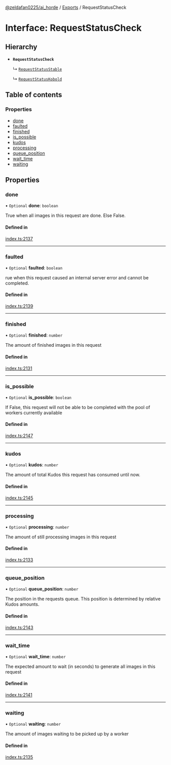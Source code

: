 [@zeldafan0225/ai_horde](../README.md) / [Exports](../modules.md) / RequestStatusCheck

# Interface: RequestStatusCheck

## Hierarchy

- **`RequestStatusCheck`**

  ↳ [`RequestStatusStable`](RequestStatusStable.md)

  ↳ [`RequestStatusKobold`](RequestStatusKobold.md)

## Table of contents

### Properties

- [done](RequestStatusCheck.md#done)
- [faulted](RequestStatusCheck.md#faulted)
- [finished](RequestStatusCheck.md#finished)
- [is\_possible](RequestStatusCheck.md#is_possible)
- [kudos](RequestStatusCheck.md#kudos)
- [processing](RequestStatusCheck.md#processing)
- [queue\_position](RequestStatusCheck.md#queue_position)
- [wait\_time](RequestStatusCheck.md#wait_time)
- [waiting](RequestStatusCheck.md#waiting)

## Properties

### done

• `Optional` **done**: `boolean`

True when all images in this request are done. Else False.

#### Defined in

[index.ts:2137](https://github.com/ZeldaFan0225/ai_horde/blob/f6fd59f/index.ts#L2137)

___

### faulted

• `Optional` **faulted**: `boolean`

rue when this request caused an internal server error and cannot be completed.

#### Defined in

[index.ts:2139](https://github.com/ZeldaFan0225/ai_horde/blob/f6fd59f/index.ts#L2139)

___

### finished

• `Optional` **finished**: `number`

The amount of finished images in this request

#### Defined in

[index.ts:2131](https://github.com/ZeldaFan0225/ai_horde/blob/f6fd59f/index.ts#L2131)

___

### is\_possible

• `Optional` **is\_possible**: `boolean`

If False, this request will not be able to be completed with the pool of workers currently available

#### Defined in

[index.ts:2147](https://github.com/ZeldaFan0225/ai_horde/blob/f6fd59f/index.ts#L2147)

___

### kudos

• `Optional` **kudos**: `number`

The amount of total Kudos this request has consumed until now.

#### Defined in

[index.ts:2145](https://github.com/ZeldaFan0225/ai_horde/blob/f6fd59f/index.ts#L2145)

___

### processing

• `Optional` **processing**: `number`

The amount of still processing images in this request

#### Defined in

[index.ts:2133](https://github.com/ZeldaFan0225/ai_horde/blob/f6fd59f/index.ts#L2133)

___

### queue\_position

• `Optional` **queue\_position**: `number`

The position in the requests queue. This position is determined by relative Kudos amounts.

#### Defined in

[index.ts:2143](https://github.com/ZeldaFan0225/ai_horde/blob/f6fd59f/index.ts#L2143)

___

### wait\_time

• `Optional` **wait\_time**: `number`

The expected amount to wait (in seconds) to generate all images in this request

#### Defined in

[index.ts:2141](https://github.com/ZeldaFan0225/ai_horde/blob/f6fd59f/index.ts#L2141)

___

### waiting

• `Optional` **waiting**: `number`

The amount of images waiting to be picked up by a worker

#### Defined in

[index.ts:2135](https://github.com/ZeldaFan0225/ai_horde/blob/f6fd59f/index.ts#L2135)
